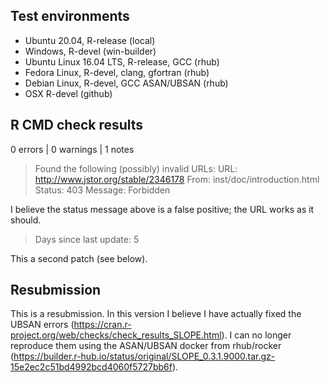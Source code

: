 ## Test environments

* Ubuntu 20.04, R-release (local)
* Windows, R-devel (win-builder)
* Ubuntu Linux 16.04 LTS, R-release, GCC (rhub)
* Fedora Linux, R-devel, clang, gfortran (rhub)
* Debian Linux, R-devel, GCC ASAN/UBSAN (rhub) 
* OSX R-devel (github)

## R CMD check results

0 errors | 0 warnings | 1 notes

> Found the following (possibly) invalid URLs:
>   URL: http://www.jstor.org/stable/2346178
>     From: inst/doc/introduction.html
>     Status: 403
>     Message: Forbidden

I believe the status message above is a false positive; the URL works as it should.

> Days since last update: 5

This a second patch (see below).

## Resubmission

This is a resubmission. In this version I believe I have actually fixed the UBSAN errors (<https://cran.r-project.org/web/checks/check_results_SLOPE.html>). I can no longer reproduce them using the ASAN/UBSAN docker from rhub/rocker (<https://builder.r-hub.io/status/original/SLOPE_0.3.1.9000.tar.gz-15e2ec2c51bd4992bcd4060f5727bb6f>).
